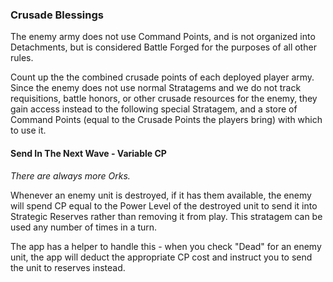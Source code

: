 ### Crusade Blessings

The enemy army does not use Command Points, and is not organized into Detachments, but is considered Battle Forged for the purposes of all other rules.

Count up the the combined crusade points of each deployed player army. Since the enemy does not use normal Stratagems and we do not track requisitions, battle honors, or other crusade resources for the enemy, they gain access instead to the following special Stratagem, and a store of Command Points (equal to the Crusade Points the players bring) with which to use it.

#### Send In The Next Wave - Variable CP

*There are always more Orks.*

Whenever an enemy unit is destroyed, if it has them available, the enemy will spend CP equal to the Power Level of the destroyed unit to send it into Strategic Reserves rather than removing it from play. This stratagem can be used any number of times in a turn.

The app has a helper to handle this - when you check "Dead" for an enemy unit, the app will deduct the appropriate CP cost and instruct you to send the unit to reserves instead.
